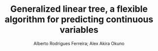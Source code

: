 ---
paperId: 35
author: Alberto Rodrigues Ferreira; Alex Akira Okuno
publicationauthor: Okuno, A. A. et al.
title: Generalized linear tree, a flexible algorithm for predicting continuous variables
pdf: paper_35.pdf
poster: poster_35.png
pitch: https://slideslive.com/38962879/generalized-linear-tree-a-flexible-algorithm-for-predicting-continuous-variables?ref=account-folder-87716-folders
type: Oral
topic: Machine Learning
category: Extended Abstract
link: https://doi.org/10.52591/lxai2021072420
conference: icml
year: 2021
tags: icml-2021
location: Virtual
---